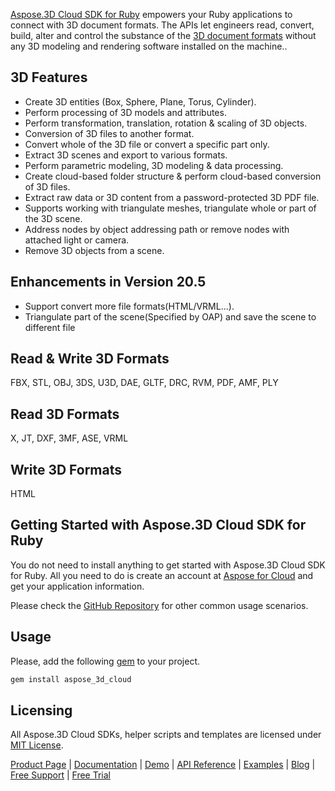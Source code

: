 [Aspose.3D Cloud SDK for Ruby](https://products.aspose.cloud/3d/ruby) empowers your Ruby applications to connect with 3D document formats. The APIs let engineers read, convert, build, alter and control the substance of the [3D document formats](https://docs.aspose.cloud/display/3dcloud/Supported+Document+Formats) without any 3D modeling and rendering software installed on the machine..

## 3D Features

- Create 3D entities (Box, Sphere, Plane, Torus, Cylinder).
- Perform processing of 3D models and attributes.
- Perform transformation, translation, rotation & scaling of 3D objects.
- Conversion of 3D files to another format.
- Convert whole of the 3D file or convert a specific part only.
- Extract 3D scenes and export to various formats.
- Perform parametric modeling, 3D modeling & data processing.
- Create cloud-based folder structure & perform cloud-based conversion of 3D files.
- Extract raw data or 3D content from a password-protected 3D PDF file.
- Supports working with triangulate meshes, triangulate whole or part of the 3D scene.
- Address nodes by object addressing path or remove nodes with attached light or camera.
- Remove 3D objects from a scene.

## Enhancements in Version 20.5

- Support convert more file formats(HTML/VRML...).
- Triangulate part of the scene(Specified by OAP) and save the scene to different file 

## Read & Write 3D Formats

FBX, STL, OBJ, 3DS, U3D, DAE, GLTF, DRC, RVM, PDF, AMF, PLY

## Read 3D Formats

X, JT, DXF, 3MF, ASE, VRML 

## Write 3D Formats

HTML

## Getting Started with Aspose.3D Cloud SDK for Ruby

You do not need to install anything to get started with Aspose.3D Cloud SDK for Ruby. All you need to do is create an account at [Aspose for Cloud](https://dashboard.aspose.cloud/#/apps) and get your application information.

Please check the [GitHub Repository](https://github.com/aspose-3d-cloud/aspose-3d-cloud-dotnet) for other common usage scenarios.

## Usage

Please, add the following [gem](https://rubygems.org/gems/aspose_3d_cloud) to your project.

```ruby
gem install aspose_3d_cloud
```

## Licensing

All Aspose.3D Cloud SDKs, helper scripts and templates are licensed under [MIT License](https://github.com/aspose-3d-cloud/aspose-3d-cloud-ruby/blob/master/LICENSE).

[Product Page](https://products.aspose.cloud/3d/ruby) | [Documentation](https://docs.aspose.cloud/display/3dcloud/Home) | [Demo](https://products.aspose.cloud/3d/family) | [API Reference](https://apireference.aspose.cloud/3d/) | [Examples](https://github.com/aspose-3d-cloud/aspose-3d-cloud-ruby) | [Blog](https://blog.aspose.cloud/category/3d/) | [Free Support](https://forum.aspose.cloud/c/3d) | [Free Trial](https://dashboard.aspose.cloud/#/apps)
